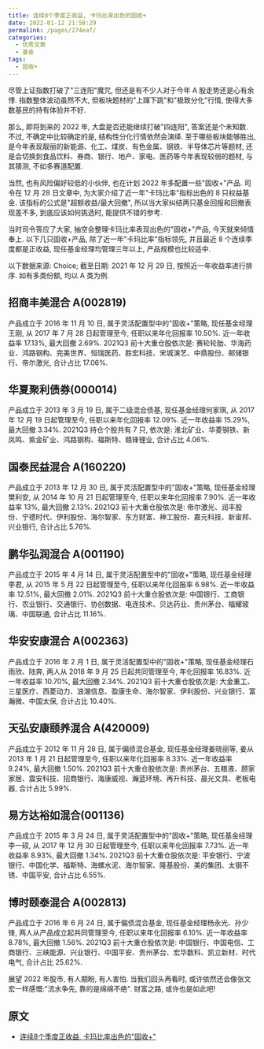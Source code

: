 ```yaml
---
title: 连续8个季度正收益, 卡玛比率出色的固收+
date: 2022-01-12 21:58:29
permalink: /pages/274eaf/
categories:
  - 优秀文章
  - 基金
tags:
  - 固收+
---
```


尽管上证指数打破了"三连阳"魔咒, 但还是有不少人对于今年 A 股走势还是心有余悸. 指数整体波动虽然不大, 但板块题材的"上蹿下跳"和"极致分化"行情, 使得大多数基民的持有体验并不好.

那么, 即将到来的 2022 年, 大盘是否还能继续打破"四连阳", 答案还是个未知数. 不过, 不确定中比较确定的是, 结构性分化行情依然会演绎. 至于哪些板块能够胜出, 是今年表现靓丽的新能源、化工、煤炭、有色金属、钢铁、半导体芯片等题材, 还是会切换到食品饮料、券商、银行、地产、家电、医药等今年表现较弱的题材, 与其猜测, 不如多赛道配置.

当然, 也有风险偏好较低的小伙伴, 也在计划 2022 年多配置一些"固收+"产品. 司令在 12 月 28 日文章中, 为大家介绍了近一年"卡玛比率"指标出色的 8 只权益基金. 该指标的公式是"超额收益/最大回撤", 所以当大家纠结两只基金回报和回撤表现差不多, 到底应该如何挑选时, 能提供不错的参考.

当时司令答应了大家, 抽空会整理卡玛比率表现出色的"固收+"产品, 今天就来倾情奉上. 以下几只固收+产品, 除了近一年"卡玛比率"指标领先, 并且最近 8 个连续季度都是正收益, 现任基金经理均管理三年以上, 产品规模也比较适中.

以下数据来源: Choice; 截至日期: 2021 年 12 月 29 日, 按照近一年收益率进行排序. 如有多类份额, 均以 A 类为例.

## 招商丰美混合 A(002819)

产品成立于 2016 年 11 月 10 日, 属于灵活配置型中的"固收+"策略, 现任基金经理王刚, 从 2017 年 7 月 28 日起管理至今, 任职以来年化回报率 10.50%. 近一年收益率 17.13%, 最大回撤 2.69%. 2021Q3 前十大重仓股依次是: 赛轮轮胎、华海药业、鸿路钢构、完美世界、恒瑞医药、胜宏科技、宋城演艺、中鼎股份、邮储银行、帝尔激光, 合计占比 17.06%.

## 华夏聚利债券(000014)

产品成立于 2013 年 3 月 19 日, 属于二级混合债基, 现任基金经理何家琪, 从 2017 年 12 月 19 日起管理至今, 任职以来年化回报率 12.09%. 近一年收益率 15.29%, 最大回撤 3.34%. 2021Q3 持仓个股共有 7 只, 依次是: 淮北矿业、华菱钢铁、新凤鸣、紫金矿业、鸿路钢构、福斯特、赣锋锂业, 合计占比 4.06%.

## 国泰民益混合 A(160220)

产品成立于 2013 年 12 月 30 日, 属于灵活配置型中的"固收+"策略, 现任基金经理樊利安, 从 2014 年 10 月 21 日起管理至今, 任职以来年化回报率 7.90%. 近一年收益率 13%, 最大回撤 2.13%. 2021Q3 前十大重仓股依次是: 帝尔激光、润丰股份、宁德时代、伊利股份、海尔智家、东方财富、神工股份、嘉元科技、新宙邦、兴业银行, 合计占比 5.76%.

## 鹏华弘润混合 A(001190)

产品成立于 2015 年 4 月 14 日, 属于灵活配置型中的"固收+"策略, 现任基金经理李君, 从 2015 年 5 月 22 日起管理至今, 任职以来年化回报率 6.98%. 近一年收益率 12.51%, 最大回撤 2.01%. 2021Q3 前十大重仓股依次是: 中国银行、工商银行、农业银行、交通银行、协创数据、电连技术、贝达药业、贵州茅台、福耀玻璃、中国联通, 合计占比 11.16%.

## 华安安康混合 A(002363)

产品成立于 2016 年 2 月 1 日, 属于灵活配置型中的"固收+"策略, 现任基金经理石雨欣、陆奔, 两人从 2018 年 9 月 25 日起共同管理至今, 年化回报率 16.83%. 近一年收益率 10.70%, 最大回撤 2.34%. 2021Q3 前十大重仓股依次是: 大金重工、三星医疗、西菱动力、浪潮信息、盈康生命、海尔智家、伊利股份、兴业银行、富瀚微、中国太保, 合计占比 10.40%.

## 天弘安康颐养混合 A(420009)

产品成立于 2012 年 11 月 28 日, 属于偏债混合基金, 现任基金经理姜晓丽等, 姜从 2013 年 1 月 21 日起管理至今, 任职以来年化回报率 8.33%. 近一年收益率 9.24%, 最大回撤 1.50%. 2021Q3 前十大重仓股依次是: 贵州茅台、五粮液、顾家家居、震安科技、招商银行、海康威视、瀚蓝环境、再升科技、晨光文具、老板电器, 合计占比 5.99%.

## 易方达裕如混合(001136)

产品成立于 2015 年 3 月 24 日, 属于灵活配置型中的"固收+"策略, 现任基金经理李一硕, 从 2017 年 12 月 30 日起管理至今, 任职以来年化回报率 7.73%. 近一年收益率 8.93%, 最大回撤 1.34%. 2021Q3 前十大重仓股依次是: 平安银行、宁波银行、中国化学、福斯特、海螺水泥、海尔智家、隆基股份、美的集团、太钢不锈、中国平安, 合计占比 6.55%.

## 博时颐泰混合 A(002813)

产品成立于 2016 年 6 月 24 日, 属于偏债混合基金, 现任基金经理杨永光、孙少锋, 两人从产品成立起共同管理至今, 任职以来年化回报率 6.10%. 近一年收益率 8.78%, 最大回撤 1.56%. 2021Q3 前十大重仓股依次是: 中国银行、中国电信、工商银行、三峡能源、兴业银行、中国平安、贵州茅台、宏华数科、凯立新材、时代电气, 合计占比 25.62%.

展望 2022 年股市, 有人期盼, 有人害怕. 当我们回头再看时, 或许依然还会像张文宏一样感慨:"流水争先, 靠的是绵绵不绝". 财富之路, 或许也是如此吧!

## 原文

- [连续8个季度正收益, 卡玛比率出色的"固收+"](https://mp.weixin.qq.com/s/7gAJkC8iyZEnAbAdLKs62g)
